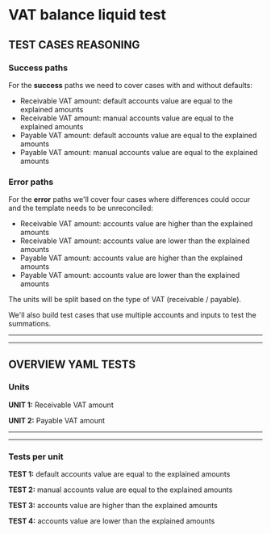 # VAT balance liquid test

## TEST CASES REASONING

### Success paths

For the **success** paths we need to cover cases with and without defaults:
* Receivable VAT amount: default accounts value are equal to the explained amounts
* Receivable VAT amount: manual accounts value are equal to the explained amounts
* Payable VAT amount: default accounts value are equal to the explained amounts
* Payable VAT amount: manual accounts value are equal to the explained amounts 

### Error paths

For the **error** paths we'll cover four cases where differences could occur and the template needs to be unreconciled:
* Receivable VAT amount: accounts value are higher than the explained amounts
* Receivable VAT amount: accounts value are lower than the explained amounts
* Payable VAT amount: accounts value are higher than the explained amounts
* Payable VAT amount: accounts value are lower than the explained amounts

The units will be split based on the type of VAT (receivable / payable).

We'll also build test cases that use multiple accounts and inputs to test the summations.

---
---

## OVERVIEW YAML TESTS

### Units

**UNIT 1:** Receivable VAT amount

**UNIT 2:** Payable VAT amount

---
---

### Tests per unit

**TEST 1:** default accounts value are equal to the explained amounts

**TEST 2:** manual accounts value are equal to the explained amounts

**TEST 3:** accounts value are higher than the explained amounts

**TEST 4:** accounts value are lower than the explained amounts
